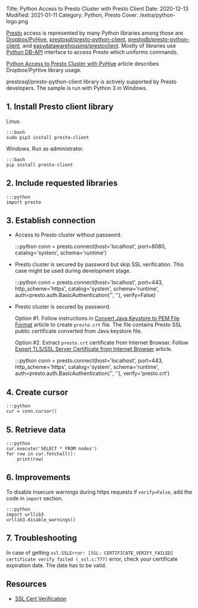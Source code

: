Title: Python Access to Presto Cluster with Presto Client
Date: 2020-12-13
Modified: 2021-01-11
Category: Python, Presto
Cover: /extra/python-logo.png

[Presto](https://prestosql.io/) access is represented by many Python libraries among those are [Dropbox/PyHive](https://github.com/dropbox/PyHive), [prestosql/presto-python-client](https://github.com/prestosql/presto-python-client), [prestodb/presto-python-client](https://github.com/prestodb/presto-python-client), and [easydatawarehousing/prestoclient](https://github.com/easydatawarehousing/prestoclient). Mostly of libraries use [Python DB-API](https://www.python.org/dev/peps/pep-0249/) interface to access Presto which uniforms commands.

[Python Access to Presto Cluster with PyHive]({filename}/articles/python-access-presto-cluster.md) article describes Dropbox/PyHive library usage.

prestosql/presto-python-client library is actively supported by Presto developers. The sample is run with Python 3 in Windows.

## 1. Install Presto client library

Linux.

    :::bash
    sudo pip3 install presto-client

Windows. Run as administrator.

    :::bash
    pip install presto-client

## 2. Include requested libraries

    :::python
    import presto

## 3. Establish connection

   * Access to Presto cluster without password.

        :::python
        conn = presto.connect(host='localhost',
                                port=8080,
                                catalog='system',
                                schema='runtime')

   * Presto cluster is secured by password but skip SSL verification. This case might be used during development stage.

        :::python
        conn = presto.connect(host='localhost',
                              port=443,
                              http_scheme='https',
                              catalog='system',
                              schema='runtime',
                              auth=presto.auth.BasicAuthentication('<user name>', '<password>'),
                              verify=False)

   * Presto cluster is secured by password.
      
      Option #1. Follow instructions in [Convert Java Keystore to PEM File Format]({filename}/articles/convert-java-keystore-pem-file-format.md) article to create `presto.crt` file. The file contains Presto SSL public certificate converted from Java keystore file.

      Option #2. Extract `presto.crt` certificate from Internet Browser. Follow [Export TLS/SSL Server Certificate from Internet Browser]({filename}/articles/export-tls-ssl-server-certificate-from-internet-browser.md) article.

        :::python
        conn = presto.connect(host='localhost',
                              port=443,
                              http_scheme='https',
                              catalog='system',
                              schema='runtime',
                              auth=presto.auth.BasicAuthentication('<user name>', '<password>'),
                              verify='presto.crt')


## 4. Create cursor

    :::python
    cur = conn.cursor()


## 5. Retrieve data

    :::python
    cur.execute('SELECT * FROM nodes')
    for row in cur.fetchall():
        print(row)

## 6. Improvements

To disable insecure warnings during https requests if `verify=False`, add the code in `import` section.

    :::python
    import urllib3
    urllib3.disable_warnings()

## 7. Troubleshooting

In case of getting `ssl.SSLError: [SSL: CERTIFICATE_VERIFY_FAILED] certificate verify failed (_ssl.c:777)` error, check your certificate expiration date. The date has to be valid.

## Resources
* [SSL Cert Verification](https://2.python-requests.org/en/master/user/advanced/#ssl-cert-verification)
